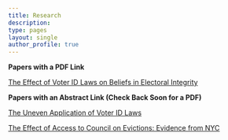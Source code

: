```yaml
---
title: Research
description:
type: pages
layout: single
author_profile: true
---
```


  
    

__Papers with a PDF Link__

[The Effect of Voter ID Laws on Beliefs in Electoral Integrity](../papers/attitudes_voter_id.pdf) 

__Papers with an Abstract Link (Check Back Soon for a PDF)__

[The Uneven Application of Voter ID Laws](../pages/abstracts/id_laws_race.md)

[The Effect of Access to Council on Evictions: Evidence from NYC](./pages/abstracts/evictions.md)
